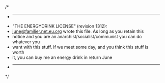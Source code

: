 /*
 * ----------------------------------------------------------------------------
 * "THE ENERGYDRINK LICENSE" (revision 1312):
 * <june@familier.net.eu.org> wrote this file. As long as you retain this
 * notice and you are an anarchist/socialist/communist you can do whatever you
 * want with this stuff. If we meet some day, and you think this stuff is worth
 * it, you can buy me an energy drink in return June
 * ----------------------------------------------------------------------------
 */